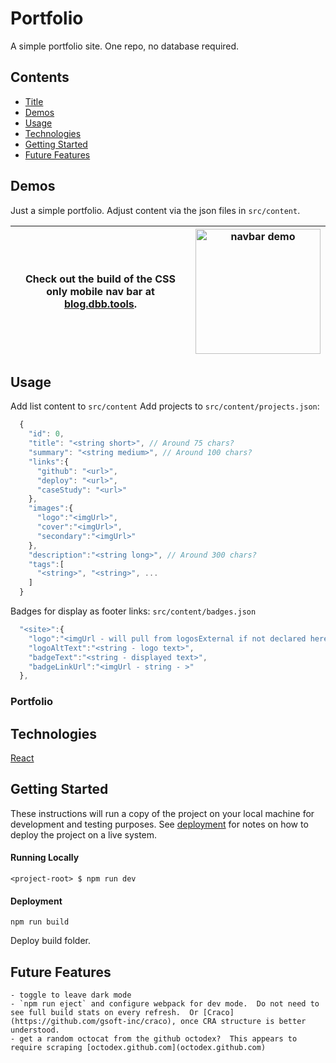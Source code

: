 # Portfolio
A simple portfolio site.
One repo, no database required.

## Contents
- [Title](#title)
- [Demos](#demos)
- [Usage](#usage)
- [Technologies](#technologies)
- [Getting Started](#getting-started)
- [Future Features](#future-features)

## Demos

Just a simple portfolio.
Adjust content via the json files in `src/content`.

|Check out the build of the CSS only mobile nav bar at [blog.dbb.tools](https://dbbrowne.github.io/blog/blog/pure-css-burger-menu/).|<img src="https://user-images.githubusercontent.com/72463218/156239739-ba76eefc-d217-49ba-8556-0d7688e9f92e.gif" alt="navbar demo" width="200"/>|
|---|---|

## Usage
Add list content to `src/content`
Add projects to `src/content/projects.json`:
```js
  {
    "id": 0,
    "title": "<string short>", // Around 75 chars?
    "summary": "<string medium>", // Around 100 chars?
    "links":{
      "github": "<url>",
      "deploy": "<url>",
      "caseStudy": "<url>"
    },
    "images":{
      "logo":"<imgUrl>",
      "cover":"<imgUrl>",
      "secondary":"<imgUrl>"
    },
    "description":"<string long>", // Around 300 chars?
    "tags":[
      "<string>", "<string>", ...
    ]
  }
```
Badges for display as footer links:
`src/content/badges.json`
```js
  "<site>":{
    "logo":"<imgUrl - will pull from logosExternal if not declared here and a match is found>",
    "logoAltText":"<string - logo text>",
    "badgeText":"<string - displayed text>",
    "badgeLinkUrl":"<imgUrl - string - >"
  },

```
### Portfolio


## Technologies
[React](https://github.com/facebook/create-react-app)

## Getting Started
These instructions will run a copy of the project on your local machine for development and testing purposes. See [deployment](#deployment) for notes on how to deploy the project on a live system.

#### Running Locally

```console
<project-root> $ npm run dev
```

#### Deployment

```console
npm run build
```
Deploy build folder.

## Future Features
    - toggle to leave dark mode
    - `npm run eject` and configure webpack for dev mode.  Do not need to see full build stats on every refresh.  Or [Craco](https://github.com/gsoft-inc/craco), once CRA structure is better understood.
    - get a random octocat from the github octodex?  This appears to require scraping [octodex.github.com](octodex.github.com)